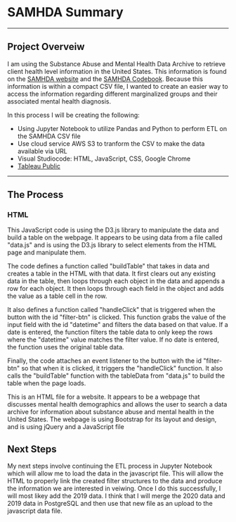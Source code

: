 # SAMHDA Summary
---
## Project Overveiw

I am using the Substance Abuse and Mental Health Data Archive to retrieve client health level information in the United States. This information is found on the [SAMHDA website](https://www.datafiles.samhsa.gov/dataset/mental-health-client-level-data-2020-mh-cld-2020-ds0001) and the [SAMHDA Codebook](https://www.datafiles.samhsa.gov/sites/default/files/field-uploads-protected/studies/MH-CLD-2020/MH-CLD-2020-datasets/MH-CLD-2020-DS0001/MH-CLD-2020-DS0001-info/MH-CLD-2020-DS0001-info-codebook.pdf). Because this information is within a compact CSV file, I wanted to create an easier way to access the information regarding different marginalized groups and their associated mental health diagnosis. 

In this process I will be creating the following:
- Using Jupyter Notebook to utilize Pandas and Python to perform ETL on the SAMHDA CSV file
- Use cloud service AWS S3 to tranform the CSV to make the data available via URL 
- Visual Studiocode: HTML, JavaScript, CSS, Google Chrome
- [Tableau Public](https://public.tableau.com/app/profile/olivia.nayeri/viz/MentalHealthDemographics/2020SubstanceAbuseandMentalHealthDemoDashboard#1)
---
## The Process

### HTML
This JavaScript code is using the D3.js library to manipulate the data and build a table on the webpage. It appears to be using data from a file called "data.js" and is using the D3.js library to select elements from the HTML page and manipulate them.

The code defines a function called "buildTable" that takes in data and creates a table in the HTML with that data. It first clears out any existing data in the table, then loops through each object in the data and appends a row for each object. It then loops through each field in the object and adds the value as a table cell in the row.

It also defines a function called "handleClick" that is triggered when the button with the id "filter-btn" is clicked. This function grabs the value of the input field with the id "datetime" and filters the data based on that value. If a date is entered, the function filters the table data to only keep the rows where the "datetime" value matches the filter value. If no date is entered, the function uses the original table data.

Finally, the code attaches an event listener to the button with the id "filter-btn" so that when it is clicked, it triggers the "handleClick" function. It also calls the "buildTable" function with the tableData from "data.js" to build the table when the page loads.

This is an HTML file for a website. It appears to be a webpage that discusses mental health demographics and allows the user to search a data archive for information about substance abuse and mental health in the United States. The webpage is using Bootstrap for its layout and design, and is using jQuery and a JavaScript file

## Next Steps

My next steps involve continuing the ETL process in Jupyter Notebook which will allow me to load the data in the javascript file. This will allow the HTML to properly link the created filter structures to the data and produce the information we are interested in veiwing. Once I do this successfully, I will most likey add the 2019 data. I think that I will merge the 2020 data and 2019 data in PostgreSQL and then use that new file as an upload to the javascript data file. 




